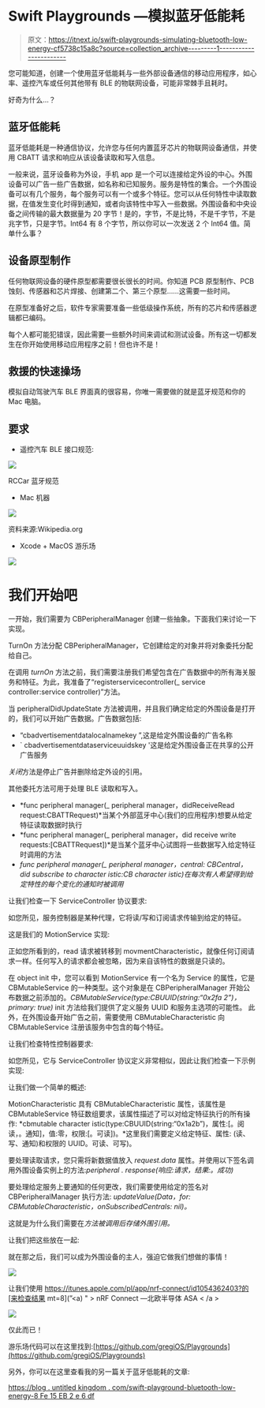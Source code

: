 # Swift Playgrounds —模拟蓝牙低能耗

> 原文：<https://itnext.io/swift-playgrounds-simulating-bluetooth-low-energy-cf5738c15a8c?source=collection_archive---------1----------------------->

您可能知道，创建一个使用蓝牙低能耗与一些外部设备通信的移动应用程序，如心率、遥控汽车或任何其他带有 BLE 的物联网设备，可能非常棘手且耗时。

好奇为什么…？

## 蓝牙低能耗

蓝牙低能耗是一种通信协议，允许您与任何内置蓝牙芯片的物联网设备通信，并使用 CBATT 请求和响应从该设备读取和写入信息。

一般来说，蓝牙设备称为外设，手机 app 是一个可以连接给定外设的中心。外围设备可以广告一些广告数据，如名称和已知服务。服务是特性的集合。一个外围设备可以有几个服务，每个服务可以有一个或多个特征。您可以从任何特性中读取数据，在值发生变化时得到通知，或者向该特性中写入一些数据。外围设备和中央设备之间传输的最大数据量为 20 字节！是的，字节，不是比特，不是千字节，不是兆字节，只是字节。Int64 有 8 个字节，所以你可以一次发送 2 个 Int64 值。简单什么事？

## 设备原型制作

任何物联网设备的硬件原型都需要很长很长的时间。你知道 PCB 原型制作、PCB 蚀刻、传感器和芯片焊接、创建第二个、第三个原型……这需要一些时间。

在原型准备好之后，软件专家需要准备一些低级操作系统，所有的芯片和传感器逻辑都已编码。

每个人都可能犯错误，因此需要一些额外时间来调试和测试设备。所有这一切都发生在你开始使用移动应用程序之前！但也许不是！

## 救援的快速操场

模拟自动驾驶汽车 BLE 界面真的很容易，你唯一需要做的就是蓝牙规范和你的 Mac 电脑。

## 要求

*   遥控汽车 BLE 接口规范:

![](img/6812008fee8e23d9f69a5e70fee194f8.png)

RCCar 蓝牙规范

*   Mac 机器

![](img/754c52e464dcdaa93683a3e571765ccf.png)

资料来源:Wikipedia.org

*   Xcode + MacOS 游乐场

![](img/80189c58f9f0d2ea6b0d44ff2fd18eb8.png)

# 我们开始吧

一开始，我们需要为 CBPeripheralManager 创建一些抽象。下面我们来讨论一下实现。

TurnOn 方法分配 CBPeripheralManager，它创建给定的对象并将对象委托分配给自己。

在调用 *turnOn* 方法之前，我们需要注册我们希望包含在广告数据中的所有海关服务和特征。为此，我准备了“registerservicecontroller(_ service controller:service controller)”方法。

当 peripheralDidUpdateState 方法被调用，并且我们确定给定的外围设备是打开的，我们可以开始广告数据。广告数据包括:

*   “cbadvertisementdatalocalnamekey ”,这是给定外围设备的广告名称
*   ` cbadvertisementdataserviceuuidskey '这是给定外围设备正在共享的公开广告服务

*关闭*方法是停止广告并删除给定外设的引用。

其他委托方法可用于处理 BLE 读取和写入。

*   *func peripheral manager(_ peripheral manager，didReceiveRead request:CBATTRequest)*当某个外部蓝牙中心(我们的应用程序)想要从给定特征读取数据时执行
*   *func peripheral manager(_ peripheral manager，did receive write requests:[CBATTRequest])*是当某个蓝牙中心试图将一些数据写入给定特征时调用的方法
*   *func peripheral manager(_ peripheral manager，central: CBCentral，did subscribe to character istic:CB character istic)在每次有人希望得到给定特性的每个变化的通知时被调用*

让我们检查一下 ServiceController 协议要求:

如您所见，服务控制器是某种代理，它将读/写和订阅请求传输到给定的特征。

这是我们的 MotionService 实现:

正如您所看到的，read 请求被转移到 movmentCharacteristic，就像任何订阅请求一样。任何写入的请求都会被忽略，因为来自该特性的数据是只读的。

在 object init 中，您可以看到 MotionService 有一个名为 Service 的属性，它是 CBMutableService 的一种类型。这个对象是在 CBPeripheralManager 开始公布数据之前添加的。*CBMutableService(type:CBUUID(string:“0x2fa 2”)，primary: true)* init 方法给我们提供了定义服务 UUID 和服务主选项的可能性。
此外，在外围设备开始广告之前，需要使用 CBMutableCharacteristic 向 CBMutableService 注册该服务中包含的每个特征。

让我们检查特性控制器要求:

如您所见，它与 ServiceController 协议定义非常相似，因此让我们检查一下示例实现:

让我们做一个简单的概述:

MotionCharacteristic 具有 CBMutableCharacteristic 属性，该属性是 CBMutableService 特征数组要求，该属性描述了可以对给定特征执行的所有操作:
*cbmutable character istic(type:CBUUID(string:“0x1a2b”)，属性:[。阅读，。通知]，值:零，权限:[。可读])。*这里我们需要定义给定特征、属性: (读、写、通知)和权限的 UUID。可读、可写)。

要处理读取请求，您只需将新数据值放入 *request.data* 属性。并使用以下签名调用外围设备实例上的方法:*peripheral . response(响应:请求，结果:。成功)*

要处理给定服务上要通知的任何更改，我们需要使用给定的签名对 CBPeripheralManager 执行方法: *updateValue(Data，for: CBMutableCharacteristic，onSubscribedCentrals: nil)。*

这就是为什么我们需要在*方法被调用后存储外围引用。*

让我们把这些放在一起:

就在那之后，我们可以成为外围设备的主人，强迫它做我们想做的事情！

![](img/5b7344d800e489f80cc71f4719d65e63.png)

让我们使用 https://itunes.apple.com/pl/app/nrf-connect/id1054362403?的[来检查结果 mt=8](”<a) " > nRF Connect —北欧半导体 ASA < /a >

![](img/4f7ff5222a7c8eedcf51eebdfbb5efda.png)

仅此而已！

游乐场代码可以在这里找到:[https://github.com/gregiOS/Playgrounds](https://github.com/gregiOS/Playgrounds)

另外，你可以在这里查看我的另一篇关于蓝牙低能耗的文章:

[https://blog . untitled kingdom . com/swift-playground-bluetooth-low-energy-8 Fe 15 EB 2 e 6 df](https://blog.untitledkingdom.com/swift-playground-bluetooth-low-energy-8fe15eb2e6df)